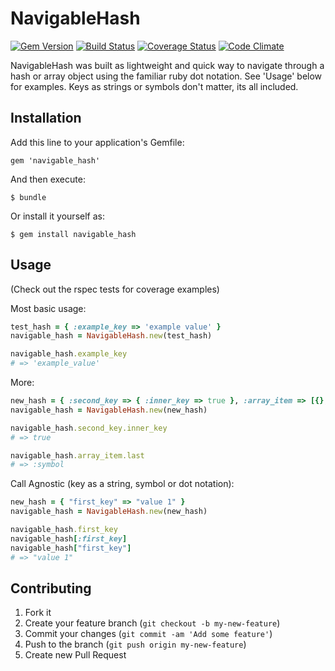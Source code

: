 # NavigableHash

[![Gem Version](https://badge.fury.io/rb/navigable_hash.png)](http://badge.fury.io/rb/navigable_hash)
[![Build Status](https://travis-ci.org/jwaldrip/navigable_hash.png?branch=master)](https://travis-ci.org/jwaldrip/navigable_hash)
[![Coverage Status](https://coveralls.io/repos/jwaldrip/navigable_hash/badge.png?branch=master)](https://coveralls.io/r/jwaldrip/navigable_hash)
[![Code Climate](https://codeclimate.com/github/jwaldrip/navigable_hash.png)](https://codeclimate.com/github/jwaldrip/navigable_hash)

NavigableHash was built as lightweight and quick way to navigate through a hash or array object using the familiar ruby dot notation.  See 'Usage' below for examples.  Keys as strings or symbols don't matter, its all included.

## Installation

Add this line to your application's Gemfile:

    gem 'navigable_hash'

And then execute:

    $ bundle

Or install it yourself as:

    $ gem install navigable_hash

## Usage

(Check out the rspec tests for coverage examples)

Most basic usage:
```ruby
test_hash = { :example_key => 'example value' }
navigable_hash = NavigableHash.new(test_hash)

navigable_hash.example_key
# => 'example_value'
```


More:
```ruby
new_hash = { :second_key => { :inner_key => true }, :array_item => [{}, "string", :symbol] }
navigable_hash = NavigableHash.new(new_hash)

navigable_hash.second_key.inner_key
# => true

navigable_hash.array_item.last
# => :symbol
```


Call Agnostic (key as a string, symbol or dot notation):
```ruby
new_hash = { "first_key" => "value 1" }
navigable_hash = NavigableHash.new(new_hash)

navigable_hash.first_key
navigable_hash[:first_key]
navigable_hash["first_key"]
# => "value 1"
```

## Contributing

1. Fork it
2. Create your feature branch (`git checkout -b my-new-feature`)
3. Commit your changes (`git commit -am 'Add some feature'`)
4. Push to the branch (`git push origin my-new-feature`)
5. Create new Pull Request
